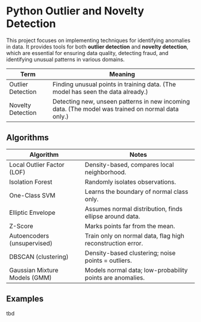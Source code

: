 # Python Outlier and Novelty Detection

This project focuses on implementing techniques for identifying anomalies in data. It provides tools for both **outlier detection** and **novelty detection**, which are essential for ensuring data quality, detecting fraud, and identifying unusual patterns in various domains.


| Term               | Meaning                                                                                      |
|--------------------|----------------------------------------------------------------------------------------------|
| Outlier Detection  | Finding unusual points in training data. (The model has seen the data already.)              |
| Novelty Detection  | Detecting new, unseen patterns in new incoming data. (The model was trained on normal data only.) |

## Algorithms

| Algorithm                     | Notes                                                         |
|-------------------------------|---------------------------------------------------------------|
| Local Outlier Factor (LOF)    | Density-based, compares local neighborhood.                   |
| Isolation Forest               | Randomly isolates observations.                               |
| One-Class SVM                  | Learns the boundary of normal class only.                     |
| Elliptic Envelope              | Assumes normal distribution, finds ellipse around data.       |
| Z-Score                        | Marks points far from the mean.                               |
| Autoencoders (unsupervised)    | Train only on normal data, flag high reconstruction error.    |
| DBSCAN (clustering)            | Density-based clustering; noise points = outliers.            |
| Gaussian Mixture Models (GMM)  | Models normal data; low-probability points are anomalies.     |

## Examples

tbd